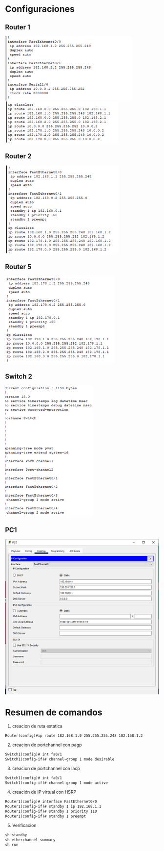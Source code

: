 # Configuraciones

## Router 1
![captura](src/conf_r1_1.png)
![captura](src/conf_r1_2.png)
## Router 2
![captura](src/conf_r2_1.png)
## Router 5
![captura](src/conf_r5_1.png)
## Switch 2
![captura](src/conf_sw2_1.png)
## PC1
![captura](src/conf_pc1_1.png)

# Resumen de comandos

1. creacion de ruta estatica
```
Router(config)#ip route 182.168.1.0 255.255.255.248 182.168.1.2
```

2. creacion de portchannel con pagp
```
Switch1(config)# int fa0/1
Switch1(config-if)# channel-group 1 mode desirable
```

3. creacion de portchannel con lacp
```
Switch1(config)# int fa0/1
Switch1(config-if)# channel-group 1 mode active
```

4. creación de IP virtual con HSRP
```
Router1(config)# interface FastEthernet0/0
Router1(config-if)# standby 1 ip 192.168.1.1
Router1(config-if)# standby 1 priority 110
Router1(config-if)# standby 1 preempt
```

5. Verificacion
```
sh standby 
sh etherchannel summary
sh run
```
